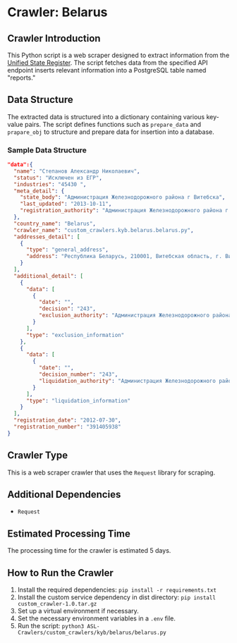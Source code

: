 # Crawler: Belarus

## Crawler Introduction
This Python script is a web scraper designed to extract information from the [Unified State Register](https://egr.gov.by/egrn/index.jsp?language=en). The script fetches data from the specified API endpoint inserts relevant information into a PostgreSQL table named "reports."

## Data Structure
The extracted data is structured into a dictionary containing various key-value pairs. The script defines functions such as `prepare_data` and `prapare_obj` to structure and prepare data for insertion into a database.

### Sample Data Structure
```json
"data":{
  "name": "Степанов Александр Николаевич",
  "status": "Исключен из ЕГР",
  "industries": "45430 ",
  "meta_detail": {
    "state_body": "Администрация Железнодорожного района г Витебска",
    "last_updated": "2013-10-11",
    "registration_authority": "Администрация Железнодорожного района г Витебска"
  },
  "country_name": "Belarus",
  "crawler_name": "custom_crawlers.kyb.belarus.belarus.py",
  "addresses_detail": [
    {
      "type": "general_address",
      "address": "Республика Беларусь, 210001, Витебская область, г. Витебск, ул. Ильинского, д. 7, кв. 25"
    }
  ],
  "additional_detail": [
    {
      "data": [
        {
          "date": "",
          "decision": "243",
          "exclusion_authority": "Администрация Железнодорожного района г Витебска"
        }
      ],
      "type": "exclusion_information"
    },
    {
      "data": [
        {
          "date": "",
          "decision_number": "243",
          "liquidation_authority": "Администрация Железнодорожного района г Витебска"
        }
      ],
      "type": "liquidation_information"
    }
  ],
  "registration_date": "2012-07-30",
  "registration_number": "391405938"
}
```

## Crawler Type
This is a web scraper crawler that uses the `Request` library for scraping.

## Additional Dependencies
- `Request`

## Estimated Processing Time
The processing time for the crawler is estimated 5 days.

## How to Run the Crawler
1. Install the required dependencies: `pip install -r requirements.txt`
2. Install the custom service dependency in dist directory: `pip install custom_crawler-1.0.tar.gz` 
3. Set up a virtual environment if necessary.
4. Set the necessary environment variables in a `.env` file.
5. Run the script: `python3 ASL-Crawlers/custom_crawlers/kyb/belarus/belarus.py`